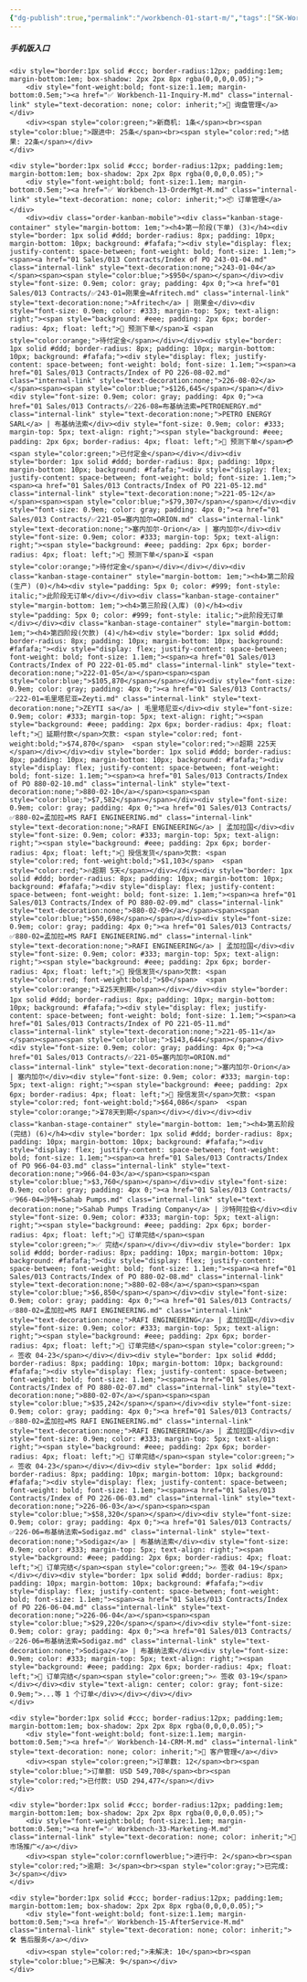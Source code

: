 ```yaml
---
{"dg-publish":true,"permalink":"/workbench-01-start-m/","tags":["SK-Workbench"]}
---
```


##### 手机版入口



    <div style="border:1px solid #ccc; border-radius:12px; padding:1em; margin-bottom:1em; box-shadow: 2px 2px 8px rgba(0,0,0,0.05);">
        <div style="font-weight:bold; font-size:1.1em; margin-bottom:0.5em;"><a href="✅ Workbench-11-Inquiry-M.md" class="internal-link" style="text-decoration: none; color: inherit;">📌 询盘管理</a></div>
        <div><span style="color:green;">新商机: 1条</span><br><span style="color:blue;">跟进中: 25条</span><br><span style="color:red;">结果: 22条</span></div>
    </div>

    <div style="border:1px solid #ccc; border-radius:12px; padding:1em; margin-bottom:1em; box-shadow: 2px 2px 8px rgba(0,0,0,0.05);">
        <div style="font-weight:bold; font-size:1.1em; margin-bottom:0.5em;"><a href="✅ Workbench-13-OrderMgt-M.md" class="internal-link" style="text-decoration: none; color: inherit;">📦 订单管理</a></div>
        <div><div class="order-kanban-mobile"><div class="kanban-stage-container" style="margin-bottom: 1em;"><h4>第一阶段(下单) (3)</h4><div style="border: 1px solid #ddd; border-radius: 8px; padding: 10px; margin-bottom: 10px; background: #fafafa;"><div style="display: flex; justify-content: space-between; font-weight: bold; font-size: 1.1em;"><span><a href="01 Sales/013 Contracts/Index of PO 243-01-04.md" class="internal-link" style="text-decoration:none;">243-01-04</a></span><span><span style="color:blue;">$950</span></span></div><div style="font-size: 0.9em; color: gray; padding: 4px 0;"><a href="01 Sales/013 Contracts/✅243-01=刚果金=Afritech.md" class="internal-link" style="text-decoration:none;">Afritech</a> | 刚果金</div><div style="font-size: 0.9em; color: #333; margin-top: 5px; text-align: right;"><span style="background: #eee; padding: 2px 6px; border-radius: 4px; float: left;">🔖 预测下单</span>⏳ <span style="color:orange;">待付定金</span></div></div><div style="border: 1px solid #ddd; border-radius: 8px; padding: 10px; margin-bottom: 10px; background: #fafafa;"><div style="display: flex; justify-content: space-between; font-weight: bold; font-size: 1.1em;"><span><a href="01 Sales/013 Contracts/Index of PO 226-08-02.md" class="internal-link" style="text-decoration:none;">226-08-02</a></span><span><span style="color:blue;">$126,645</span></span></div><div style="font-size: 0.9em; color: gray; padding: 4px 0;"><a href="01 Sales/013 Contracts/✅226-08=布基纳法索=PETROENERGY.md" class="internal-link" style="text-decoration:none;">PETRO ENERGY SARL</a> | 布基纳法索</div><div style="font-size: 0.9em; color: #333; margin-top: 5px; text-align: right;"><span style="background: #eee; padding: 2px 6px; border-radius: 4px; float: left;">🔖 预测下单</span>💳 <span style="color:green;">已付定金</span></div></div><div style="border: 1px solid #ddd; border-radius: 8px; padding: 10px; margin-bottom: 10px; background: #fafafa;"><div style="display: flex; justify-content: space-between; font-weight: bold; font-size: 1.1em;"><span><a href="01 Sales/013 Contracts/Index of PO 221-05-12.md" class="internal-link" style="text-decoration:none;">221-05-12</a></span><span><span style="color:blue;">$79,307</span></span></div><div style="font-size: 0.9em; color: gray; padding: 4px 0;"><a href="01 Sales/013 Contracts/✅221-05=塞内加尔=ORION.md" class="internal-link" style="text-decoration:none;">塞内加尔-Orion</a> | 塞内加尔</div><div style="font-size: 0.9em; color: #333; margin-top: 5px; text-align: right;"><span style="background: #eee; padding: 2px 6px; border-radius: 4px; float: left;">🔖 预测下单</span>⏳ <span style="color:orange;">待付定金</span></div></div></div><div class="kanban-stage-container" style="margin-bottom: 1em;"><h4>第二阶段(生产) (0)</h4><div style="padding: 5px 0; color: #999; font-style: italic;">此阶段无订单</div></div><div class="kanban-stage-container" style="margin-bottom: 1em;"><h4>第三阶段(入库) (0)</h4><div style="padding: 5px 0; color: #999; font-style: italic;">此阶段无订单</div></div><div class="kanban-stage-container" style="margin-bottom: 1em;"><h4>第四阶段(欠款) (4)</h4><div style="border: 1px solid #ddd; border-radius: 8px; padding: 10px; margin-bottom: 10px; background: #fafafa;"><div style="display: flex; justify-content: space-between; font-weight: bold; font-size: 1.1em;"><span><a href="01 Sales/013 Contracts/Index of PO 222-01-05.md" class="internal-link" style="text-decoration:none;">222-01-05</a></span><span><span style="color:blue;">$105,870</span></span></div><div style="font-size: 0.9em; color: gray; padding: 4px 0;"><a href="01 Sales/013 Contracts/✅222-01=毛里塔尼亚=Zeyti.md" class="internal-link" style="text-decoration:none;">ZEYTI sa</a> | 毛里塔尼亚</div><div style="font-size: 0.9em; color: #333; margin-top: 5px; text-align: right;"><span style="background: #eee; padding: 2px 6px; border-radius: 4px; float: left;">🔖 延期付款</span>欠款: <span style="color:red; font-weight:bold;">$74,870</span>  <span style="color:red;">🔥超期 225天</span></div></div><div style="border: 1px solid #ddd; border-radius: 8px; padding: 10px; margin-bottom: 10px; background: #fafafa;"><div style="display: flex; justify-content: space-between; font-weight: bold; font-size: 1.1em;"><span><a href="01 Sales/013 Contracts/Index of PO 880-02-10.md" class="internal-link" style="text-decoration:none;">880-02-10</a></span><span><span style="color:blue;">$7,582</span></span></div><div style="font-size: 0.9em; color: gray; padding: 4px 0;"><a href="01 Sales/013 Contracts/✅880-02=孟加拉=MS RAFI ENGINEERING.md" class="internal-link" style="text-decoration:none;">RAFI ENGINEERING</a> | 孟加拉国</div><div style="font-size: 0.9em; color: #333; margin-top: 5px; text-align: right;"><span style="background: #eee; padding: 2px 6px; border-radius: 4px; float: left;">🔖 授信发货</span>欠款: <span style="color:red; font-weight:bold;">$1,103</span>  <span style="color:red;">🔥超期 5天</span></div></div><div style="border: 1px solid #ddd; border-radius: 8px; padding: 10px; margin-bottom: 10px; background: #fafafa;"><div style="display: flex; justify-content: space-between; font-weight: bold; font-size: 1.1em;"><span><a href="01 Sales/013 Contracts/Index of PO 880-02-09.md" class="internal-link" style="text-decoration:none;">880-02-09</a></span><span><span style="color:blue;">$50,698</span></span></div><div style="font-size: 0.9em; color: gray; padding: 4px 0;"><a href="01 Sales/013 Contracts/✅880-02=孟加拉=MS RAFI ENGINEERING.md" class="internal-link" style="text-decoration:none;">RAFI ENGINEERING</a> | 孟加拉国</div><div style="font-size: 0.9em; color: #333; margin-top: 5px; text-align: right;"><span style="background: #eee; padding: 2px 6px; border-radius: 4px; float: left;">🔖 授信发货</span>欠款: <span style="color:red; font-weight:bold;">$0</span>  <span style="color:orange;">⏳25天到期</span></div></div><div style="border: 1px solid #ddd; border-radius: 8px; padding: 10px; margin-bottom: 10px; background: #fafafa;"><div style="display: flex; justify-content: space-between; font-weight: bold; font-size: 1.1em;"><span><a href="01 Sales/013 Contracts/Index of PO 221-05-11.md" class="internal-link" style="text-decoration:none;">221-05-11</a></span><span><span style="color:blue;">$143,644</span></span></div><div style="font-size: 0.9em; color: gray; padding: 4px 0;"><a href="01 Sales/013 Contracts/✅221-05=塞内加尔=ORION.md" class="internal-link" style="text-decoration:none;">塞内加尔-Orion</a> | 塞内加尔</div><div style="font-size: 0.9em; color: #333; margin-top: 5px; text-align: right;"><span style="background: #eee; padding: 2px 6px; border-radius: 4px; float: left;">🔖 授信发货</span>欠款: <span style="color:red; font-weight:bold;">$64,086</span>  <span style="color:orange;">⏳78天到期</span></div></div></div><div class="kanban-stage-container" style="margin-bottom: 1em;"><h4>第五阶段(完结) (6)</h4><div style="border: 1px solid #ddd; border-radius: 8px; padding: 10px; margin-bottom: 10px; background: #fafafa;"><div style="display: flex; justify-content: space-between; font-weight: bold; font-size: 1.1em;"><span><a href="01 Sales/013 Contracts/Index of PO 966-04-03.md" class="internal-link" style="text-decoration:none;">966-04-03</a></span><span><span style="color:blue;">$3,760</span></span></div><div style="font-size: 0.9em; color: gray; padding: 4px 0;"><a href="01 Sales/013 Contracts/✅966-04=沙特=Sahab Pumps.md" class="internal-link" style="text-decoration:none;">Sahab Pumps Trading Company</a> | 沙特阿拉伯</div><div style="font-size: 0.9em; color: #333; margin-top: 5px; text-align: right;"><span style="background: #eee; padding: 2px 6px; border-radius: 4px; float: left;">🔖 订单完结</span><span style="color:green;">✅ 完结</span></div></div><div style="border: 1px solid #ddd; border-radius: 8px; padding: 10px; margin-bottom: 10px; background: #fafafa;"><div style="display: flex; justify-content: space-between; font-weight: bold; font-size: 1.1em;"><span><a href="01 Sales/013 Contracts/Index of PO 880-02-08.md" class="internal-link" style="text-decoration:none;">880-02-08</a></span><span><span style="color:blue;">$6,850</span></span></div><div style="font-size: 0.9em; color: gray; padding: 4px 0;"><a href="01 Sales/013 Contracts/✅880-02=孟加拉=MS RAFI ENGINEERING.md" class="internal-link" style="text-decoration:none;">RAFI ENGINEERING</a> | 孟加拉国</div><div style="font-size: 0.9em; color: #333; margin-top: 5px; text-align: right;"><span style="background: #eee; padding: 2px 6px; border-radius: 4px; float: left;">🔖 订单完结</span><span style="color:green;">✍️ 签收 04-23</span></div></div><div style="border: 1px solid #ddd; border-radius: 8px; padding: 10px; margin-bottom: 10px; background: #fafafa;"><div style="display: flex; justify-content: space-between; font-weight: bold; font-size: 1.1em;"><span><a href="01 Sales/013 Contracts/Index of PO 880-02-07.md" class="internal-link" style="text-decoration:none;">880-02-07</a></span><span><span style="color:blue;">$35,242</span></span></div><div style="font-size: 0.9em; color: gray; padding: 4px 0;"><a href="01 Sales/013 Contracts/✅880-02=孟加拉=MS RAFI ENGINEERING.md" class="internal-link" style="text-decoration:none;">RAFI ENGINEERING</a> | 孟加拉国</div><div style="font-size: 0.9em; color: #333; margin-top: 5px; text-align: right;"><span style="background: #eee; padding: 2px 6px; border-radius: 4px; float: left;">🔖 订单完结</span><span style="color:green;">✍️ 签收 04-23</span></div></div><div style="border: 1px solid #ddd; border-radius: 8px; padding: 10px; margin-bottom: 10px; background: #fafafa;"><div style="display: flex; justify-content: space-between; font-weight: bold; font-size: 1.1em;"><span><a href="01 Sales/013 Contracts/Index of PO 226-06-03.md" class="internal-link" style="text-decoration:none;">226-06-03</a></span><span><span style="color:blue;">$58,320</span></span></div><div style="font-size: 0.9em; color: gray; padding: 4px 0;"><a href="01 Sales/013 Contracts/✅226-06=布基纳法索=Sodigaz.md" class="internal-link" style="text-decoration:none;">Sodigaz</a> | 布基纳法索</div><div style="font-size: 0.9em; color: #333; margin-top: 5px; text-align: right;"><span style="background: #eee; padding: 2px 6px; border-radius: 4px; float: left;">🔖 订单完结</span><span style="color:green;">✍️ 签收 04-19</span></div></div><div style="border: 1px solid #ddd; border-radius: 8px; padding: 10px; margin-bottom: 10px; background: #fafafa;"><div style="display: flex; justify-content: space-between; font-weight: bold; font-size: 1.1em;"><span><a href="01 Sales/013 Contracts/Index of PO 226-06-04.md" class="internal-link" style="text-decoration:none;">226-06-04</a></span><span><span style="color:blue;">$29,220</span></span></div><div style="font-size: 0.9em; color: gray; padding: 4px 0;"><a href="01 Sales/013 Contracts/✅226-06=布基纳法索=Sodigaz.md" class="internal-link" style="text-decoration:none;">Sodigaz</a> | 布基纳法索</div><div style="font-size: 0.9em; color: #333; margin-top: 5px; text-align: right;"><span style="background: #eee; padding: 2px 6px; border-radius: 4px; float: left;">🔖 订单完结</span><span style="color:green;">✍️ 签收 03-19</span></div></div><div style="text-align: center; color: gray; font-size: 0.9em;">...等 1 个订单</div></div></div></div>
    </div>

    <div style="border:1px solid #ccc; border-radius:12px; padding:1em; margin-bottom:1em; box-shadow: 2px 2px 8px rgba(0,0,0,0.05);">
        <div style="font-weight:bold; font-size:1.1em; margin-bottom:0.5em;"><a href="✅ Workbench-14-CRM-M.md" class="internal-link" style="text-decoration: none; color: inherit;">👥 客户管理</a></div>
        <div><span style="color:green;">订单数: 12</span><br><span style="color:blue;">订单额: USD 549,708</span><br><span style="color:red;">已付款: USD 294,477</span></div>
    </div>

    <div style="border:1px solid #ccc; border-radius:12px; padding:1em; margin-bottom:1em; box-shadow: 2px 2px 8px rgba(0,0,0,0.05);">
        <div style="font-weight:bold; font-size:1.1em; margin-bottom:0.5em;"><a href="✅ Workbench-33-Marketing-M.md" class="internal-link" style="text-decoration: none; color: inherit;">📣 市场推广</a></div>
        <div><span style="color:cornflowerblue;">进行中: 2</span><br><span style="color:red;">逾期: 3</span><br><span style="color:gray;">已完成: 3</span></div>
    </div>

    <div style="border:1px solid #ccc; border-radius:12px; padding:1em; margin-bottom:1em; box-shadow: 2px 2px 8px rgba(0,0,0,0.05);">
        <div style="font-weight:bold; font-size:1.1em; margin-bottom:0.5em;"><a href="✅ Workbench-15-AfterService-M.md" class="internal-link" style="text-decoration: none; color: inherit;">🛠️ 售后服务</a></div>
        <div><span style="color:red;">未解决: 10</span><br><span style="color:blue;">已解决: 9</span></div>
    </div>



